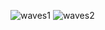 ![waves1](https://user-images.githubusercontent.com/42772160/177007338-a1eaceb0-3cb8-4075-ac9b-f7726d4ad734.png)
![waves2](https://user-images.githubusercontent.com/42772160/177007339-a39943aa-8387-41eb-8908-d1c6b12756a2.png)
